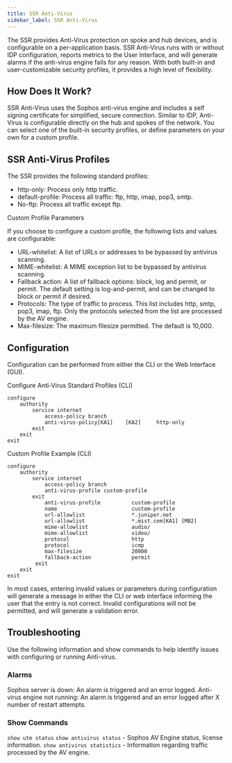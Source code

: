 ```yaml
---
title: SSR Anti-Virus 
sidebar_label: SSR Anti-Virus
---
```


The SSR provides Anti-Virus protection on spoke and hub devices, and is configurable on a per-application basis. SSR Anti-Virus runs with or without IDP configuration, reports metrics to the User Interface, and will generate alarms if the anti-virus engine fails for any reason. With both built-in and user-customizable security profiles, it provides a high level of flexibility.

## How Does It Work?

SSR Anti-Virus uses the Sophos anti-virus engine and includes a self signing certificate for simplified, secure connection. Similar to IDP, Anti-Virus is configurable directly on the hub and spokes of the network. You can select one of the built-in security profiles, or define parameters on your own for a custom profile.

## SSR Anti-Virus Profiles

The SSR provides the following standard profiles:

- http-only: Process only http traffic.
- default-profile: Process all traffic: ftp, http, imap, pop3, smtp.
- No-ftp: Process all traffic except ftp.

Custom Profile Parameters

If you choose to configure a custom profile, the following lists and values are configurable:

- URL-whitelist: A list of URLs or addresses to be bypassed by antivirus scanning.
- MIME-whitelist: A MIME exception list to be bypassed by antivirus scanning.
- Fallback action: A list of fallback options: block, log and permit, or permit. The default setting is log-and-permit, and can be changed to block or permit if desired. 
- Protocols: The type of traffic to process. This list includes http, smtp, pop3, imap, ftp. Only the protocols selected from the list are processed by the AV engine.
- Max-filesize: The maximum filesize permitted. The default is 10,000.

## Configuration

Configuration can be performed from either the CLI or the Web Interface (GUI). 

Configure Anti-Virus Standard Profiles (CLI)

```
configure
    authority
        service internet
            access-policy branch
            anti-virus-policy[KA1]    [KA2]     http-only
        exit
    exit
exit
```



Custom Profile Example (CLI)

```
configure
    authority
        service internet
            access-policy branch
            anti-virus-profile custom-profile
        exit
            anti-virus-profile          custom-profile
            name                        custom-profile
            url-allowlist               *.juniper.net
            url-allowlist               *.mist.com[KA1] [MB2]    
            mime-allowlist              audio/
            mime-allowlist              video/
            protocol                    http
            protocol                    icmp
            max-filesize                20000
            fallback-action             permit
         exit
    exit
exit
```

In most cases, entering invalid values or parameters during configuration will generate a message in either the CLI or web interface informing the user that the entry is not correct. Invalid configurations will not be permitted, and will generate a validation error. 

## Troubleshooting

Use the following information and show commands to help identify issues with configuring or running Anti-virus. 

### Alarms
Sophos server is down: An alarm is triggered and an error logged. 
Anti-virus engine not running: An alarm is triggered and an error logged after X number of restart attempts.

### Show Commands

`show utm status`
`show antivirus status` - Sophos AV Engine status, license information.
`show antivirus statistics` - Information regarding traffic processed by the AV engine. 

